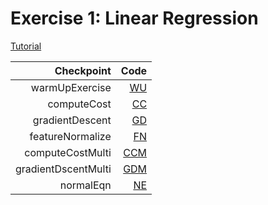 # Exercise 1: Linear Regression

[Tutorial](https://github.com/PeterWrighten/MachineLearning/blob/main/AndrewNG-ML/ex1-LinearR/ex1.pdf)

Checkpoint|Code
--:|--:
warmUpExercise | [WU](https://github.com/PeterWrighten/MachineLearning/blob/main/AndrewNG-ML/ex1-LinearR/warmUpExercise.m)
computeCost | [CC](https://github.com/PeterWrighten/MachineLearning/blob/main/AndrewNG-ML/ex1-LinearR/computeCost.m)
gradientDescent | [GD](https://github.com/PeterWrighten/MachineLearning/blob/main/AndrewNG-ML/ex1-LinearR/gradientDescent.m)
featureNormalize |  [FN](https://github.com/PeterWrighten/MachineLearning/blob/main/AndrewNG-ML/ex1-LinearR/featureNormalize.m)
computeCostMulti | [CCM](https://github.com/PeterWrighten/MachineLearning/blob/main/AndrewNG-ML/ex1-LinearR/computeCostMulti.m)
gradientDscentMulti | [GDM](https://github.com/PeterWrighten/MachineLearning/blob/main/AndrewNG-ML/ex1-LinearR/gradientDescentMulti.m)
normalEqn | [NE](https://github.com/PeterWrighten/MachineLearning/blob/main/AndrewNG-ML/ex1-LinearR/normalEqn.m)
